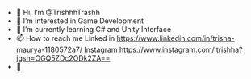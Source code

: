 - 👋 Hi, I’m @TrishhhTrashh
- 👀 I’m interested in Game Development
- 🌱 I’m currently learning C# and Unity Interface
- 📫 How to reach me 
      Linked in https://www.linkedin.com/in/trisha-maurya-1180572a7/
      Instagram https://www.instagram.com/.trishha?igsh=OGQ5ZDc2ODk2ZA==
- 💞️ 

<!---
TrishhhTrashh/TrishhhTrashh is a ✨ special ✨ repository because its `README.md` (this file) appears on your GitHub profile.
You can click the Preview link to take a look at your changes.
--->
